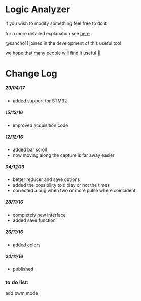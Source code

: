 # Logic Analyzer

if you wish to modify something feel free to do it

for a more detailed explanation see [here](https://www.hackster.io/vincenzo-g/diy-logic-analyzer-f61ee5/).

@sancho11 joined in the development of this useful tool

we hope that many people will find it useful :grimacing:


# Change Log



##### 29/04/17
- added support for STM32

##### 15/12/16
- improved acquisition code

##### 12/12/16
- added bar scroll
- now moving along the capture is far away easier

##### 04/12/16
- better reducer and save options
- added the possibility to diplay or not the times
- corrected a bug when two or more pulse where coincident

##### 28/11/16
- completely new interface
- added save function

##### 26/11/16
- added colors

##### 24/11/16
- published


### to do list:
add pwm mode
